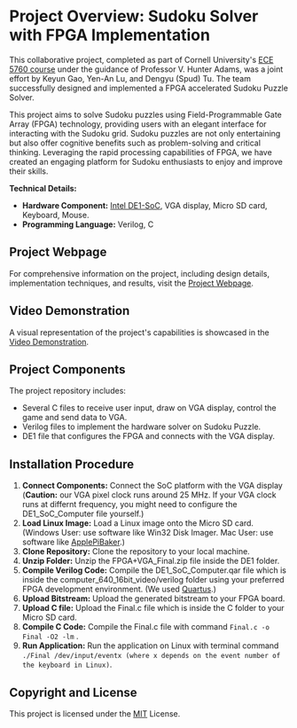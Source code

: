 # Project Overview: Sudoku Solver with FPGA Implementation

This collaborative project, completed as part of Cornell University's [ECE 5760 course](https://people.ece.cornell.edu/land/courses/ece5760/) under the guidance of Professor V. Hunter Adams, was a joint effort by Keyun Gao, Yen-An Lu, and Dengyu (Spud) Tu. The team successfully designed and implemented a FPGA accelerated Sudoku Puzzle Solver.

This project aims to solve Sudoku puzzles using Field-Programmable Gate Array (FPGA) technology, providing users with an elegant interface for interacting with the Sudoku grid. Sudoku puzzles are not only entertaining but also offer cognitive benefits such as problem-solving and critical thinking. Leveraging the rapid processing capabilities of FPGA, we have created an engaging platform for Sudoku enthusiasts to enjoy and improve their skills.

**Technical Details:**
- **Hardware Component:** [Intel DE1-SoC](https://www.intel.com/content/www/us/en/partner/showcase/offering/a5b3b0000004cbaAAA/de1soc-board.html), VGA display, Micro SD card, Keyboard, Mouse.
- **Programming Language:** Verilog, C

## Project Webpage
For comprehensive information on the project, including design details, implementation techniques, and results, visit the [Project Webpage](https://dengyutu.github.io/CU-Project-FPGA-Sudoku-Solver/).

## Video Demonstration
A visual representation of the project's capabilities is showcased in the [Video Demonstration](https://www.youtube.com/watch?v=6yiWjeeNqF0).

## Project Components
The project repository includes:
- Several C files to receive user input, draw on VGA display, control the game and send data to VGA.
- Verilog files to implement the hardware solver on Sudoku Puzzle.
- DE1 file that configures the FPGA and connects with the VGA display.
  
## Installation Procedure
1. **Connect Components:** Connect the SoC platform with the VGA display (**Caution:** our VGA pixel clock runs around 25 MHz. If your VGA clock runs at differnt frequency, you might need to configure the DE1_SoC_Computer file yourself.)
2. **Load Linux Image:** Load a Linux image onto the Micro SD card. (Windows User: use software like Win32 Disk Imager. Mac User: use software like [ApplePiBaker](https://www.tweaking4all.com/software/macosx-software/macosx-apple-pi-baker/).)
4. **Clone Repository:** Clone the repository to your local machine.
5. **Unzip Folder:** Unzip the FPGA+VGA_Final.zip file inside the DE1 folder.
6. **Compile Verilog Code:** Compile the DE1_SoC_Computer.qar file which is inside the computer_640_16bit_video/verilog folder using your preferred FPGA development environment. (We used [Quartus](https://www.intel.com/content/www/us/en/products/details/fpga/development-tools/quartus-prime.html).)
7. **Upload Bitstream:** Upload the generated bitstream to your FPGA board.
8. **Upload C file:** Upload the Final.c file which is inside the C folder to your Micro SD card.
9. **Compile C Code:** Compile the Final.c file with command `Final.c -o Final -O2 -lm` .
10. **Run Application:** Run the application on Linux with terminal command `./Final /dev/input/eventx (where x depends on the event number of the keyboard in Linux)`.

## Copyright and License
This project is licensed under the [MIT](https://github.com/StartBootstrap/startbootstrap-clean-blog/blob/master/LICENSE) License.
